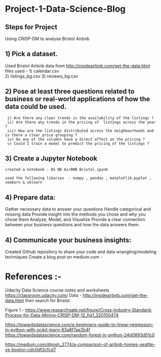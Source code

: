 # Project-1-Data-Science-Blog
  
## Steps for Project
Using CRISP-DM to analyse Bristol Airbnb 

## 1) Pick a dataset.
Used Bristol Airbnb data from http://insideairbnb.com/get-the-data.html
files used - 1) calendar.csv  
             2) listings_bg.csv 
             3) reviews_bg.csv 

## 2) Pose at least three questions related to business or real-world applications of how the data could be used.
     i) Are there any clear trends in the availability of the listings ?
     ii) Are there any trends in the pricing of  listings across the year ?
     iii) How are the listings distributed across the neighbourhoods and is there a clear price grouping ? 
     iv) Do any of the columns have a direct affect on the pricing ? 
     v) Could I train a model to predict the pricing of the listings ?

## 3) Create a Jupyter Notebook
    created a notebook - DS ND AirBNB Bristol.ipynb
    
    used the following libaries  - numpy , pandas , matplotlib.pyplot , seaborn & sklearn
    

## 4) Prepare data:

Gather necessary data to answer your questions
Handle categorical and missing data
Provide insight into the methods you chose and why you chose them
Analyze, Model, and Visualize
Provide a clear connection between your business questions and how the data answers them.

## 4) Communicate your business insights:

Created Github repository to share your code and data wrangling/modeling techniques
Create a blog post on medium.com - 

# References :- 
Udacity Data Science course notes and worksheets  https://classroom.udacity.com/
Data - http://insideairbnb.com/get-the-data.html  then search for Bristol 

Figure 1 - https://www.researchgate.net/figure/Cross-Industry-Standard-Process-for-Data-Mining-CRISP-DM-12_fig1_320100474  

https://towardsdatascience.com/a-beginners-guide-to-linear-regression-in-python-with-scikit-learn-83a8f7ae2b4f 
https://towardsdatascience.com/random-forest-in-python-24d0893d51c0 

https://medium.com/@josh_2774/a-comparison-of-airbnb-homes-seattle-vs-boston-cdc0df2cfcd7 
